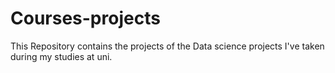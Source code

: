 # Courses-projects

This Repository contains the projects of the Data science projects I've taken during my studies at uni. 
